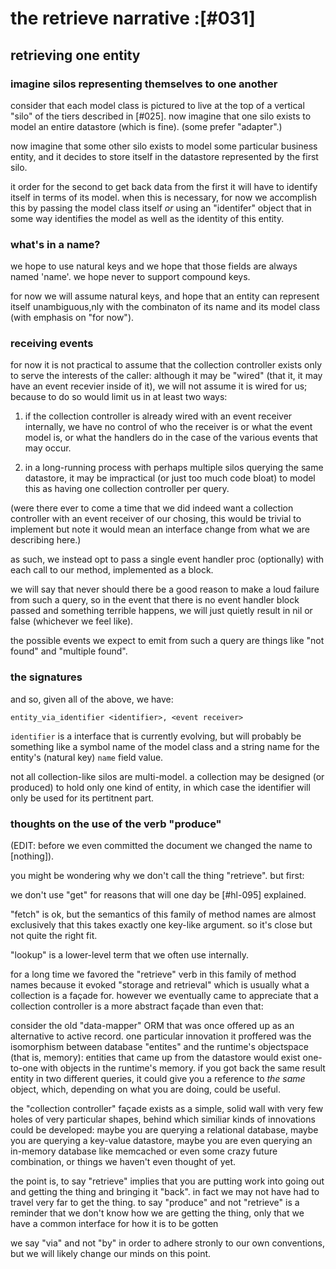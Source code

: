 # the retrieve narrative :[#031]


## retrieving one entity

### imagine silos representing themselves to one another

consider that each model class is pictured to live at the top of a vertical
"silo" of the tiers described in [#025]. now imagine that one silo exists to
model an entire datastore (which is fine). (some prefer "adapter".)

now imagine that some other silo exists to model some particular
business entity, and it decides to store itself in the datastore represented
by the first silo.

it order for the second to get back data from the first it will have to
identify itself in terms of its model. when this is necessary, for now
we accomplish this by passing the model class itself *or* using an
"identifer" object that in some way identifies the model as well as the
identity of this entity.


### what's in a name?

we hope to use natural keys and we hope that those fields are always named
'name'. we hope never to support compound keys.

for now we will assume natural keys, and hope that an entity can
represent itself unambiguous,nly with the combinaton of its name and its
model class (with emphasis on "for now").


### receiving events

for now it is not practical to assume that the collection controller
exists only to serve the interests of the caller: although it may be
"wired" (that it, it may have an event recevier inside of it), we will
not assume it is wired for us; because to do so would limit us in at
least two ways:

1) if the collection controller is already wired with an event receiver
internally, we have no control of who the receiver is or what the event
model is, or what the handlers do in the case of the various events that
may occur.

2) in a long-running process with perhaps multiple silos querying the
same datastore, it may be impractical (or just too much code bloat) to
model this as having one collection controller per query.

(were there ever to come a time that we did indeed want a collection
controller with an event receiver of our chosing, this would be
trivial to implement but note it would mean an interface change from
what we are describing here.)

as such, we instead opt to pass a single event handler proc (optionally)
with each call to our method, implemented as a block.

we will say that never should there be a good reason to make a loud
failure from such a query, so in the event that there is no event
handler block passed and something terrible happens, we will just
quietly result in nil or false (whichever we feel like).

the possible events we expect to emit from such a query are things like
"not found" and "multiple found".


### the signatures

and so, given all of the above, we have:


    entity_via_identifier <identifier>, <event receiver>


`identifier` is a interface that is currently evolving, but will
probably be something like a symbol name of the model class and a string
name for the entity's (natural key) `name` field value.

not all collection-like silos are multi-model. a collection may be designed
(or produced) to hold only one kind of entity, in which case the identifier
will only be used for its pertitnent part.




### thoughts on the use of the verb "produce"

(EDIT: before we even committed the document we changed the name to
[nothing]).

you might be wondering why we don't call the thing "retrieve". but first:

we don't use "get" for reasons that will one day be [#hl-095] explained.

"fetch" is ok, but the semantics of this family of method names are almost
exclusively that this takes exactly one key-like argument. so it's close
but not quite the right fit.

"lookup" is a lower-level term that we often use internally.

for a long time we favored the "retrieve" verb in this family of method
names because it evoked "storage and retrieval" which is usually what a
collection is a façade for. however we eventually came to appreciate that
a collection controller is a more abstract façade than even that:

consider the old "data-mapper" ORM that was once offered up as an
alternative to active record. one particular innovation it proffered
was the isomorphism between database "entites" and the runtime's
objectspace (that is, memory): entities that came up from the datastore
would exist one-to-one with objects in the runtime's memory. if you got
back the same result entity in two different queries, it could give you
a reference to *the same* object, which, depending on what you are doing,
could be useful.

the "collection controller" façade exists as a simple, solid wall with
very few holes of very particular shapes, behind which similiar kinds
of innovations could be developed: maybe you are querying a relational
database, maybe you are querying a key-value datastore, maybe you are
even querying an in-memory database like memcached or even some crazy
future combination, or things we haven't even thought of yet.

the point is, to say "retrieve" implies that you are putting work into
going out and getting the thing and bringing it "back". in fact we may
not have had to travel very far to get the thing. to say "produce" and
not "retrieve" is a reminder that we don't know how we are getting the
thing, only that we have a common interface for how it is to be gotten

we say "via" and not "by" in order to adhere stronly to our own
conventions, but we will likely change our minds on this point.
